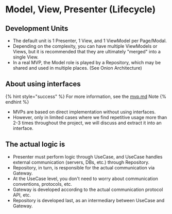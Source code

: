 # Model, View, Presenter (Lifecycle)

## Development Units

- The default unit is 1 Presenter, 1 View, and 1 ViewModel per Page/Modal.
- Depending on the complexity, you can have multiple ViewModels or Views, but it is recommended that they are ultimately "merged" into a single View.
- In a real MVP, the Model role is played by a Repository, which may be shared and used in multiple places. (See Onion Architecture) 

## About using interfaces

{% hint style="success" %}
For more information, see the [mvp.md](mvp.md "mention") Note
{% endhint %}

- MVPs are based on direct implementation without using interfaces.
- However, only in limited cases where we find repetitive usage more than 2-3 times throughout the project, we will discuss and extract it into an interface.

## The actual logic is

- Presenter must perform logic through UseCase, and UseCase handles external communication (servers, DBs, etc.) through Repository.
- Repository, in turn, is responsible for the actual communication via Gateway.
- At the UseCase level, you don't need to worry about communication conventions, protocols, etc.
- Gateway is developed according to the actual communication protocol API, etc.
- Repository is developed last, as an intermediary between UseCase and Gateway.


